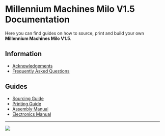 # Millennium Machines Milo V1.5 Documentation

Here you can find guides on how to source, print and build your own **Millennium Machines Milo V1.5**.

## Information
- [Acknowledgements](./acknowledgements.md)
- [Frequently Asked Questions](./faq.md)

## Guides
- [Sourcing Guide](./bom/sourcing_guide.md)
- [Printing Guide](./printing/print_guide.md)
- [Assembly Manual](./assembly_manual/index.md)
- [Electronics Manual](./electronics_manual/index.md)

---

![](img/Milo-V1.5-Large.png)